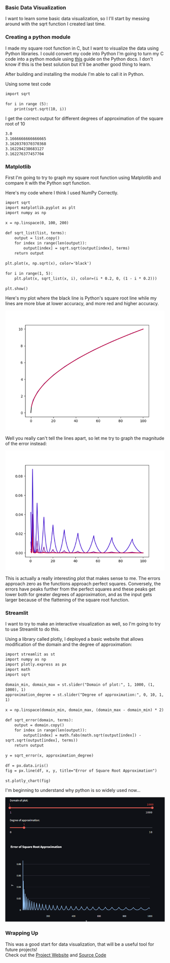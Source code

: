 ### Basic Data Visualization

I want to learn some basic data visualization, so I I'll start by messing around with the sqrt function I created last time.  

### Creating a python module

I made my square root function in C, but I want to visualize the data using Python libraries. I could convert my code into Python I'm going to turn my C code into a python module using [this](https://docs.python.org/3/extending/extending.html) guide on the Python docs. I don't know if this is the best solution but it'll be another good thing to learn.  

After building and installing the module I'm able to call it in Python.  

Using some test code  

```
import sqrt  
  
for i in range (5):  
    print(sqrt.sqrt(10, i))
```

I get the correct output for different degrees of approximation of the square root of 10  

```
3.0
3.1666666666666665
3.1620370370370368
3.162294238683127
3.162276377457704
```

### Matplotlib

First I'm going to try to graph my square root function using Matplotlib and compare it with the Python sqrt function.   

Here's my code where I think I used NumPy Correctly.  
```
import sqrt  
import matplotlib.pyplot as plt  
import numpy as np  
  
x = np.linspace(0, 100, 200)  
  
def sqrt_list(list, terms):  
    output = list.copy()  
    for index in range(len(output)):  
        output[index] = sqrt.sqrt(output[index], terms)  
    return output  
  
plt.plot(x, np.sqrt(x), color='black')  
  
for i in range(1, 5):  
    plt.plot(x, sqrt_list(x, i), color=(i * 0.2, 0, (1 - i * 0.2)))  
  
plt.show()
```

Here's my plot where the black line is Python's square root line while my lines are more blue at lower accuracy, and more red and higher accuracy.  

![](https://github.com/a4rsh/a4rsh/blob/main/posts/images/11-19-2024/SqrtPlot.png?raw=true)  

Well you really can't tell the lines apart, so let me try to graph the magnitude of the error instead:  

![](https://github.com/a4rsh/a4rsh/blob/main/posts/images/11-19-2024/ErrorPlot.png?raw=true)  

This is actually a really interesting plot that makes sense to me. The errors approach zero as the functions approach perfect squares. Conversely, the errors have peaks further from the perfect squares and these peaks get lower both for greater degrees of approximation, and as the input gets larger because of the flattening of the square root function.  

### Streamlit

I want to try to make an interactive visualization as well, so I'm going to try to use Streamlit to do this.  

Using a library called plotly, I deployed a basic website that allows modification of the domain and the degree of approximation:  

```
import streamlit as st  
import numpy as np  
import plotly.express as px  
import math  
import sqrt  
  
domain_min, domain_max = st.slider("Domain of plot:", 1, 1000, (1, 1000), 1)  
approximation_degree = st.slider("Degree of approximation:", 0, 10, 1, 1)  
  
x = np.linspace(domain_min, domain_max, (domain_max - domain_min) * 2)  
  
def sqrt_error(domain, terms):  
    output = domain.copy()  
    for index in range(len(output)):  
        output[index] = math.fabs(math.sqrt(output[index]) - sqrt.sqrt(output[index], terms))  
    return output  
  
y = sqrt_error(x, approximation_degree)  
  
df = px.data.iris()  
fig = px.line(df, x, y, title="Error of Square Root Approximation")  
  
st.plotly_chart(fig)
```


I'm beginning to understand why python is so widely used now...  

![](https://github.com/a4rsh/a4rsh/blob/main/posts/images/11-19-2024/WebsitePlot.png?raw=true)


### Wrapping Up

This was a good start for data visualization, that will be a useful tool for future projects!  
Check out the [Project Website](https://sqrt-approximation-error.streamlit.app/) and [Source Code](https://github.com/a4rsh/sqrt-error)
